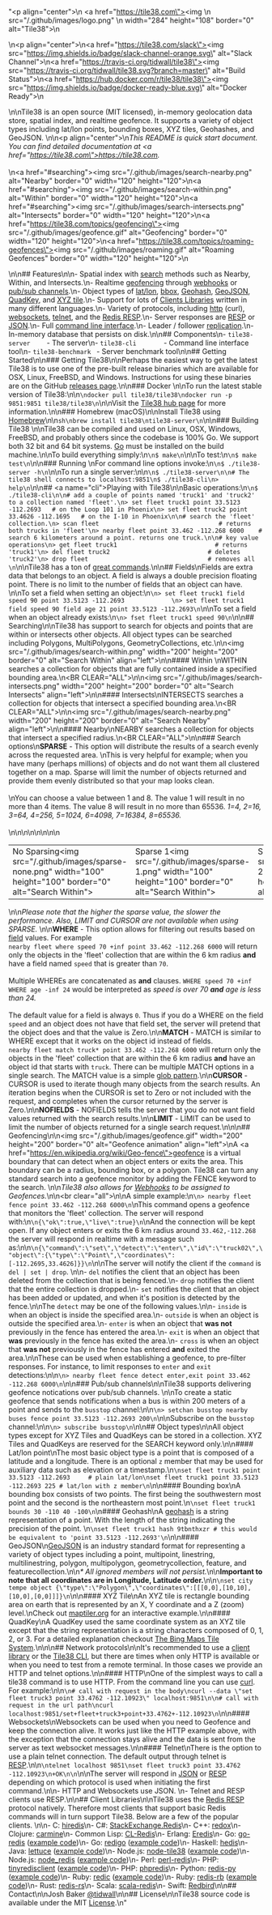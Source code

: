 "<p align=\"center\">\n  <a href=\"https://tile38.com\"><img \n    src=\"/.github/images/logo.png\" \n    width=\"284\" height=\"108\" border=\"0\" alt=\"Tile38\"></a>\n</p>\n<p align=\"center\">\n<a href=\"https://tile38.com/slack\"><img src=\"https://img.shields.io/badge/slack-channel-orange.svg\" alt=\"Slack Channel\"></a>\n<a href=\"https://travis-ci.org/tidwall/tile38\"><img src=\"https://travis-ci.org/tidwall/tile38.svg?branch=master\" alt=\"Build Status\"></a>\n<a href=\"https://hub.docker.com/r/tile38/tile38\"><img src=\"https://img.shields.io/badge/docker-ready-blue.svg\" alt=\"Docker Ready\"></a>\n</p>\n\nTile38 is an open source (MIT licensed), in-memory geolocation data store, spatial index, and realtime geofence. It supports a variety of object types including lat/lon points, bounding boxes, XYZ tiles, Geohashes, and GeoJSON. \n\n<p align=\"center\">\n<i>This README is quick start document. You can find detailed documentation at <a href=\"https://tile38.com\">https://tile38.com</a>.</i><br><br>\n<a href=\"#searching\"><img src=\"/.github/images/search-nearby.png\" alt=\"Nearby\" border=\"0\" width=\"120\" height=\"120\"></a>\n<a href=\"#searching\"><img src=\"/.github/images/search-within.png\" alt=\"Within\" border=\"0\" width=\"120\" height=\"120\"></a>\n<a href=\"#searching\"><img src=\"/.github/images/search-intersects.png\" alt=\"Intersects\" border=\"0\" width=\"120\" height=\"120\"></a>\n<a href=\"https://tile38.com/topics/geofencing\"><img src=\"/.github/images/geofence.gif\" alt=\"Geofencing\" border=\"0\" width=\"120\" height=\"120\"></a>\n<a href=\"https://tile38.com/topics/roaming-geofences\"><img src=\"/.github/images/roaming.gif\" alt=\"Roaming Geofences\" border=\"0\" width=\"120\" height=\"120\"></a>\n</p>\n\n## Features\n\n- Spatial index with [search](#searching) methods such as Nearby, Within, and Intersects.\n- Realtime [geofencing](#geofencing) through [webhooks](https://tile38.com/commands/sethook) or [pub/sub channels](#pubsub-channels).\n- Object types of [lat/lon](#latlon-point), [bbox](#bounding-box), [Geohash](#geohash), [GeoJSON](#geojson), [QuadKey](#quadkey), and [XYZ tile](#xyz-tile).\n- Support for lots of [Clients Libraries](#client-libraries) written in many different languages.\n- Variety of protocols, including [http](#http) (curl), [websockets](#websockets), [telnet](#telnet), and the [Redis RESP](https://redis.io/topics/protocol).\n- Server responses are [RESP](https://redis.io/topics/protocol) or [JSON](https://www.json.org).\n- Full [command line interface](#cli).\n- Leader / follower [replication](#replication).\n- In-memory database that persists on disk.\n\n## Components\n- `tile38-server    ` - The server\n- `tile38-cli       ` - Command line interface tool\n- `tile38-benchmark ` - Server benchmark tool\n\n## Getting Started\n\n### Getting Tile38\n\nPerhaps the easiest way to get the latest Tile38 is to use one of the pre-built release binaries which are available for OSX, Linux, FreeBSD, and Windows. Instructions for using these binaries are on the GitHub [releases page](https://github.com/tidwall/tile38/releases).\n\n### Docker \n\nTo run the latest stable version of Tile38:\n\n```\ndocker pull tile38/tile38\ndocker run -p 9851:9851 tile38/tile38\n```\n\nVisit the [Tile38 hub page](https://hub.docker.com/r/tile38/tile38/) for more information.\n\n### Homebrew (macOS)\n\nInstall Tile38 using [Homebrew](https://brew.sh/)\n\n```sh\nbrew install tile38\ntile38-server\n```\n\n### Building Tile38 \n\nTile38 can be compiled and used on Linux, OSX, Windows, FreeBSD, and probably others since the codebase is 100% Go. We support both 32 bit and 64 bit systems. [Go](https://golang.org/dl/) must be installed on the build machine.\n\nTo build everything simply:\n```\n$ make\n```\n\nTo test:\n```\n$ make test\n```\n\n### Running \nFor command line options invoke:\n```\n$ ./tile38-server -h\n```\n\nTo run a single server:\n\n```\n$ ./tile38-server\n\n# The tile38 shell connects to localhost:9851\n$ ./tile38-cli\n> help\n```\n\n## <a name=\"cli\"></a>Playing with Tile38\n\nBasic operations:\n```\n$ ./tile38-cli\n\n# add a couple of points named 'truck1' and 'truck2' to a collection named 'fleet'.\n> set fleet truck1 point 33.5123 -112.2693   # on the Loop 101 in Phoenix\n> set fleet truck2 point 33.4626 -112.1695   # on the I-10 in Phoenix\n\n# search the 'fleet' collection.\n> scan fleet                                 # returns both trucks in 'fleet'\n> nearby fleet point 33.462 -112.268 6000    # search 6 kilometers around a point. returns one truck.\n\n# key value operations\n> get fleet truck1                           # returns 'truck1'\n> del fleet truck2                           # deletes 'truck2'\n> drop fleet                                 # removes all \n```\n\nTile38 has a ton of [great commands](https://tile38.com/commands).\n\n## Fields\nFields are extra data that belongs to an object. A field is always a double precision floating point. There is no limit to the number of fields that an object can have. \n\nTo set a field when setting an object:\n```\n> set fleet truck1 field speed 90 point 33.5123 -112.2693             \n> set fleet truck1 field speed 90 field age 21 point 33.5123 -112.2693\n```\n\nTo set a field when an object already exists:\n```\n> fset fleet truck1 speed 90\n```\n\n## Searching\n\nTile38 has support to search for objects and points that are within or intersects other objects. All object types can be searched including Polygons, MultiPolygons, GeometryCollections, etc.\n\n<img src=\"/.github/images/search-within.png\" width=\"200\" height=\"200\" border=\"0\" alt=\"Search Within\" align=\"left\">\n\n#### Within \nWITHIN searches a collection for objects that are fully contained inside a specified bounding area.\n<BR CLEAR=\"ALL\">\n\n<img src=\"/.github/images/search-intersects.png\" width=\"200\" height=\"200\" border=\"0\" alt=\"Search Intersects\" align=\"left\">\n\n#### Intersects\nINTERSECTS searches a collection for objects that intersect a specified bounding area.\n<BR CLEAR=\"ALL\">\n\n<img src=\"/.github/images/search-nearby.png\" width=\"200\" height=\"200\" border=\"0\" alt=\"Search Nearby\" align=\"left\">\n\n#### Nearby\nNEARBY searches a collection for objects that intersect a specified radius.\n<BR CLEAR=\"ALL\">\n\n### Search options\n**SPARSE** - This option will distribute the results of a search evenly across the requested area.  \nThis is very helpful for example; when you have many (perhaps millions) of objects and do not want them all clustered together on a map. Sparse will limit the number of objects returned and provide them evenly distributed so that your map looks clean.<br><br>\nYou can choose a value between 1 and 8. The value 1 will result in no more than 4 items. The value 8 will result in no more than 65536. *1=4, 2=16, 3=64, 4=256, 5=1024, 6=4098, 7=16384, 8=65536.*<br><br>\n<table>\n<td>No Sparsing<img src=\"/.github/images/sparse-none.png\" width=\"100\" height=\"100\" border=\"0\" alt=\"Search Within\"></td>\n<td>Sparse 1<img src=\"/.github/images/sparse-1.png\" width=\"100\" height=\"100\" border=\"0\" alt=\"Search Within\"></td>\n<td>Sparse 2<img src=\"/.github/images/sparse-2.png\" width=\"100\" height=\"100\" border=\"0\" alt=\"Search Within\"></td>\n<td>Sparse 3<img src=\"/.github/images/sparse-3.png\" width=\"100\" height=\"100\" border=\"0\" alt=\"Search Within\"></td>\n<td>Sparse 4<img src=\"/.github/images/sparse-4.png\" width=\"100\" height=\"100\" border=\"0\" alt=\"Search Within\"></td>\n<td>Sparse 5<img src=\"/.github/images/sparse-5.png\" width=\"100\" height=\"100\" border=\"0\" alt=\"Search Within\"></td>\n</table>\n\n*Please note that the higher the sparse value, the slower the performance. Also, LIMIT and CURSOR are not available when using SPARSE.* \n\n**WHERE** - This option allows for filtering out results based on [field](#fields) values. For example<br>```nearby fleet where speed 70 +inf point 33.462 -112.268 6000``` will return only the objects in the 'fleet' collection that are within the 6 km radius **and** have a field named `speed` that is greater than `70`. <br><br>Multiple WHEREs are concatenated as **and** clauses. ```WHERE speed 70 +inf WHERE age -inf 24``` would be interpreted as *speed is over 70 <b>and</b> age is less than 24.*<br><br>The default value for a field is always `0`. Thus if you do a WHERE on the field `speed` and an object does not have that field set, the server will pretend that the object does and that the value is Zero.\n\n**MATCH** - MATCH is similar to WHERE except that it works on the object id instead of fields.<br>```nearby fleet match truck* point 33.462 -112.268 6000``` will return only the objects in the 'fleet' collection that are within the 6 km radius **and** have an object id that starts with `truck`. There can be multiple MATCH options in a single search. The MATCH value is a simple [glob pattern](https://en.wikipedia.org/wiki/Glob_(programming)).\n\n**CURSOR** - CURSOR is used to iterate though many objects from the search results. An iteration begins when the CURSOR is set to Zero or not included with the request, and completes when the cursor returned by the server is Zero.\n\n**NOFIELDS** - NOFIELDS tells the server that you do not want field values returned with the search results.\n\n**LIMIT** - LIMIT can be used to limit the number of objects returned for a single search request.\n\n\n## Geofencing\n\n<img src=\"/.github/images/geofence.gif\" width=\"200\" height=\"200\" border=\"0\" alt=\"Geofence animation\" align=\"left\">\nA <a href=\"https://en.wikipedia.org/wiki/Geo-fence\">geofence</a> is a virtual boundary that can detect when an object enters or exits the area. This boundary can be a radius, bounding box, or a polygon. Tile38 can turn any standard search into a geofence monitor by adding the FENCE keyword to the search. \n\n*Tile38 also allows for [Webhooks](https://tile38.com/commands/sethook) to be assigned to Geofences.*\n\n<br clear=\"all\">\n\nA simple example:\n```\n> nearby fleet fence point 33.462 -112.268 6000\n```\nThis command opens a geofence that monitors the 'fleet' collection. The server will respond with:\n```\n{\"ok\":true,\"live\":true}\n```\nAnd the connection will be kept open. If any object enters or exits the 6 km radius around `33.462,-112.268` the server will respond in realtime with a message such as:\n\n```\n{\"command\":\"set\",\"detect\":\"enter\",\"id\":\"truck02\",\"object\":{\"type\":\"Point\",\"coordinates\":[-112.2695,33.4626]}}\n```\n\nThe server will notify the client if the `command` is `del | set | drop`. \n\n- `del` notifies the client that an object has been deleted from the collection that is being fenced.\n- `drop` notifies the client that the entire collection is dropped.\n- `set` notifies the client that an object has been added or updated, and when it's position is detected by the fence.\n\nThe `detect` may be one of the following values.\n\n- `inside` is when an object is inside the specified area.\n- `outside` is when an object is outside the specified area.\n- `enter` is when an object that **was not** previously in the fence has entered the area.\n- `exit` is when an object that **was** previously in the fence has exited the area.\n- `cross` is when an object that **was not** previously in the fence has entered **and** exited the area.\n\nThese can be used when establishing a geofence, to pre-filter responses. For instance, to limit responses to `enter` and `exit` detections:\n\n```\n> nearby fleet fence detect enter,exit point 33.462 -112.268 6000\n```\n\n### Pub/sub channels\n\nTile38 supports delivering geofence notications over pub/sub channels. \n\nTo create a static geofence that sends notifications when a bus is within 200 meters of a point and sends to the `busstop` channel:\n\n```\n> setchan busstop nearby buses fence point 33.5123 -112.2693 200\n```\n\nSubscribe on the `busstop` channel:\n\n```\n> subscribe busstop\n```\n\n## Object types\n\nAll object types except for XYZ Tiles and QuadKeys can be stored in a collection. XYZ Tiles and QuadKeys are reserved for the SEARCH keyword only.\n\n#### Lat/lon point\nThe most basic object type is a point that is composed of a latitude and a longitude. There is an optional `z` member that may be used for auxiliary data such as elevation or a timestamp.\n```\nset fleet truck1 point 33.5123 -112.2693     # plain lat/lon\nset fleet truck1 point 33.5123 -112.2693 225 # lat/lon with z member\n```\n\n#### Bounding box\nA bounding box consists of two points. The first being the southwestern most point and the second is the northeastern most point.\n```\nset fleet truck1 bounds 30 -110 40 -100\n```\n#### Geohash\nA [geohash](https://en.wikipedia.org/wiki/Geohash) is a string representation of a point. With the length of the string indicating the precision of the point. \n```\nset fleet truck1 hash 9tbnthxzr # this would be equivalent to 'point 33.5123 -112.2693'\n```\n\n#### GeoJSON\n[GeoJSON](https://tools.ietf.org/html/rfc7946) is an industry standard format for representing a variety of object types including a point, multipoint, linestring, multilinestring, polygon, multipolygon, geometrycollection, feature, and featurecollection.\n\n<i>* All ignored members will not persist.</i>\n\n**Important to note that all coordinates are in Longitude, Latitude order.**\n\n```\nset city tempe object {\"type\":\"Polygon\",\"coordinates\":[[[0,0],[10,10],[10,0],[0,0]]]}\n```\n\n#### XYZ Tile\nAn XYZ tile is rectangle bounding area on earth that is represented by an X, Y coordinate and a Z (zoom) level.\nCheck out [maptiler.org](http://www.maptiler.org/google-maps-coordinates-tile-bounds-projection/) for an interactive example.\n\n#### QuadKey\nA QuadKey used the same coordinate system as an XYZ tile except that the string representation is a string characters composed of 0, 1, 2, or 3. For a detailed explanation checkout [The Bing Maps Tile System](https://msdn.microsoft.com/en-us/library/bb259689.aspx).\n\n\n## Network protocols\n\nIt's recommended to use a [client library](#client-libraries) or the [Tile38 CLI](#running), but there are times when only HTTP is available or when you need to test from a remote terminal. In those cases we provide an HTTP and telnet options.\n\n#### HTTP\nOne of the simplest ways to call a tile38 command is to use HTTP. From the command line you can use [curl](https://curl.haxx.se/). For example:\n\n```\n# call with request in the body\ncurl --data \"set fleet truck3 point 33.4762 -112.10923\" localhost:9851\n\n# call with request in the url path\ncurl localhost:9851/set+fleet+truck3+point+33.4762+-112.10923\n```\n\n#### Websockets\nWebsockets can be used when you need to Geofence and keep the connection alive. It works just like the HTTP example above, with the exception that the connection stays alive and the data is sent from the server as text websocket messages.\n\n#### Telnet\nThere is the option to use a plain telnet connection. The default output through telnet is [RESP](https://redis.io/topics/protocol).\n\n```\ntelnet localhost 9851\nset fleet truck3 point 33.4762 -112.10923\n+OK\n\n```\n\nThe server will respond in [JSON](https://json.org) or [RESP](https://redis.io/topics/protocol) depending on which protocol is used when initiating the first command.\n\n- HTTP and Websockets use JSON. \n- Telnet and RESP clients use RESP.\n\n## Client Libraries\n\nTile38 uses the [Redis RESP](https://redis.io/topics/protocol) protocol natively. Therefore most clients that support basic Redis commands will in turn support Tile38. Below are a few of the popular clients. \n\n- C: [hiredis](https://github.com/redis/hiredis)\n- C#: [StackExchange.Redis](https://github.com/StackExchange/StackExchange.Redis)\n- C++: [redox](https://github.com/hmartiro/redox)\n- Clojure: [carmine](https://github.com/ptaoussanis/carmine)\n- Common Lisp: [CL-Redis](https://github.com/vseloved/cl-redis)\n- Erlang: [Eredis](https://github.com/wooga/eredis)\n- Go: [go-redis](https://github.com/go-redis/redis) ([example code](https://github.com/tidwall/tile38/wiki/Go-example-(go-redis)))\n- Go: [redigo](https://github.com/gomodule/redigo) ([example code](https://github.com/tidwall/tile38/wiki/Go-example-(redigo)))\n- Haskell: [hedis](https://github.com/informatikr/hedis)\n- Java: [lettuce](https://github.com/mp911de/lettuce) ([example code](https://github.com/tidwall/tile38/wiki/Java-example-(lettuce)))\n- Node.js: [node-tile38](https://github.com/phulst/node-tile38) ([example code](https://github.com/tidwall/tile38/wiki/Node.js-example-(node-tile38)))\n- Node.js: [node_redis](https://github.com/NodeRedis/node_redis) ([example code](https://github.com/tidwall/tile38/wiki/Node.js-example-(node-redis)))\n- Perl: [perl-redis](https://github.com/PerlRedis/perl-redis)\n- PHP: [tinyredisclient](https://github.com/ptrofimov/tinyredisclient) ([example code](https://github.com/tidwall/tile38/wiki/PHP-example-(tinyredisclient)))\n- PHP: [phpredis](https://github.com/phpredis/phpredis)\n- Python: [redis-py](https://github.com/andymccurdy/redis-py) ([example code](https://github.com/tidwall/tile38/wiki/Python-example))\n- Ruby: [redic](https://github.com/amakawa/redic) ([example code](https://github.com/tidwall/tile38/wiki/Ruby-example-(redic)))\n- Ruby: [redis-rb](https://github.com/redis/redis-rb) ([example code](https://github.com/tidwall/tile38/wiki/Ruby-example-(redis-rb)))\n- Rust: [redis-rs](https://github.com/mitsuhiko/redis-rs)\n- Scala: [scala-redis](https://github.com/debasishg/scala-redis)\n- Swift: [Redbird](https://github.com/czechboy0/Redbird)\n\n## Contact\n\nJosh Baker [@tidwall](https://twitter.com/tidwall)\n\n## License\n\nTile38 source code is available under the MIT [License](/LICENSE).\n"